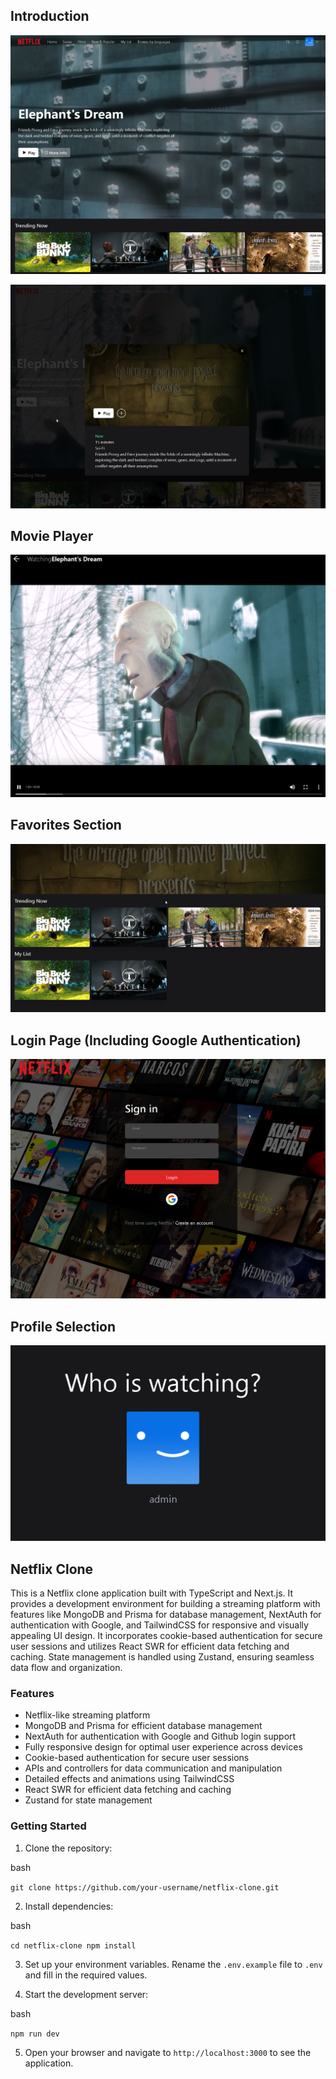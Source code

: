 
## Introduction

![](Attachments/MainPage.png)

![](Attachments/MovieCard.png)

## Movie Player

![](Attachments/MoviePlayer.png)

## Favorites Section

![](Attachments/FavoritesSection.png)

## Login Page (Including Google Authentication)

![](Attachments/LogInPage.png)

## Profile Selection

![](Attachments/ProfileSelection.png)


## Netflix Clone

This is a Netflix clone application built with TypeScript and Next.js. It provides a development environment for building a streaming platform with features like MongoDB and Prisma for database management, NextAuth for authentication with Google, and TailwindCSS for responsive and visually appealing UI design. It incorporates cookie-based authentication for secure user sessions and utilizes React SWR for efficient data fetching and caching. State management is handled using Zustand, ensuring seamless data flow and organization.

### Features

- Netflix-like streaming platform
- MongoDB and Prisma for efficient database management
- NextAuth for authentication with Google and Github login support
- Fully responsive design for optimal user experience across devices
- Cookie-based authentication for secure user sessions
- APIs and controllers for data communication and manipulation
- Detailed effects and animations using TailwindCSS
- React SWR for efficient data fetching and caching
- Zustand for state management

### Getting Started

1. Clone the repository:

bash

`git clone https://github.com/your-username/netflix-clone.git`

2. Install dependencies:

bash

`cd netflix-clone npm install`

3. Set up your environment variables. Rename the `.env.example` file to `.env` and fill in the required values.
    
4. Start the development server:
    

bash

`npm run dev`

5. Open your browser and navigate to `http://localhost:3000` to see the application.
